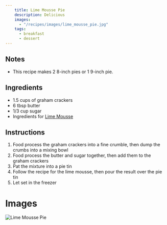 ```yaml
---
    title: Lime Mousse Pie
    description: Delicious
    images:
      - "/recipes/images/lime_mousse_pie.jpg"
    tags:
      - breakfast
      - dessert
---
```


## Notes

- This recipe makes 2 8-inch pies or 1 9-inch pie.

## Ingredients

- 1.5 cups of graham crackers
- 6 tbsp butter
- 1/3 cup sugar
- Ingredients for [Lime Mousse](lime_mousse.html)

## Instructions

1. Food process the graham crackers into a fine crumble, then dump the crumbs into a mixing bowl
2. Food process the butter and sugar together, then add them to the graham crackers
3. Pat the mixture into a pie tin
4. Follow the recipe for the lime mousse, then pour the result over the pie tin
5. Let set in the freezer

# Images

![Lime Mousse Pie](../images/lime_mousse_pie.jpg)
